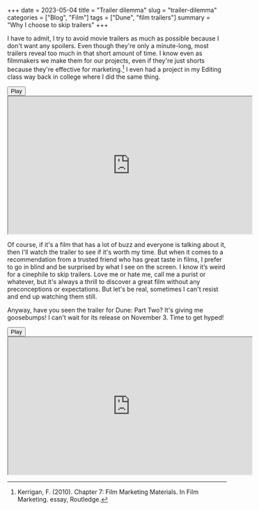+++
date = 2023-05-04
title = "Trailer dilemma"
slug = "trailer-dilemma"
categories = ["Blog", "Film"]
tags = ["Dune", "film trailers"]
summary = "Why I choose to skip trailers"
+++

I have to admit, I try to avoid movie trailers as much as possible because I don't want any spoilers. Even though they're only a minute-long, most trailers reveal too much in that short amount of time. I know even as filmmakers we make them for our projects, even if they're just shorts because they're effective for marketing.[^1] I even had a project in my Editing class way back in college where I did the same thing.

<lite-youtube videoid="yfh8ScwW8Ug" style="background-image: url(&quot;https://i.ytimg.com/vi/yfh8ScwW8Ug/hqdefault.jpg&quot;);" class="lyt-activated"><button type="button" class="lty-playbtn"><span class="lyt-visually-hidden">Play</span></button><iframe width="560" height="315" title="Play" allow="accelerometer; autoplay; encrypted-media; gyroscope; picture-in-picture" allowfullscreen="" src="https://www.youtube-nocookie.com/embed/yfh8ScwW8Ug?autoplay"></iframe></lite-youtube>

Of course, if it's a film that has a lot of buzz and everyone is talking about it, then I'll watch the trailer to see if it's worth my time. But when it comes to a recommendation from a trusted friend who has great taste in films, I prefer to go in blind and be surprised by what I see on the screen. I know it’s weird for a cinephile to skip trailers. Love me or hate me, call me a purist or whatever, but it's always a thrill to discover a great film without any preconceptions or expectations. But let's be real, sometimes I can't resist and end up watching them still.

Anyway, have you seen the trailer for Dune: Part Two? It's giving me goosebumps! I can't wait for its release on November 3. Time to get hyped!

<lite-youtube videoid="Way9Dexny3w" style="background-image: url(&quot;https://i.ytimg.com/vi/Way9Dexny3w/hqdefault.jpg&quot;);" class="lyt-activated"><button type="button" class="lty-playbtn"><span class="lyt-visually-hidden">Play</span></button><iframe width="560" height="315" title="Play" allow="accelerometer; autoplay; encrypted-media; gyroscope; picture-in-picture" allowfullscreen="" src="https://www.youtube-nocookie.com/embed/Way9Dexny3w?autoplay"></iframe></lite-youtube>



[^1]: Kerrigan, F. (2010). Chapter 7: Film Marketing Materials. In Film Marketing. essay, Routledge. 